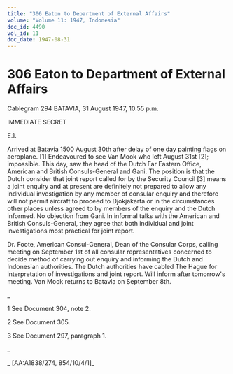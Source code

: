 ```yaml
---
title: "306 Eaton to Department of External Affairs"
volume: "Volume 11: 1947, Indonesia"
doc_id: 4490
vol_id: 11
doc_date: 1947-08-31
---
```


# 306 Eaton to Department of External Affairs

Cablegram 294 BATAVIA, 31 August 1947, 10.55 p.m.

IMMEDIATE SECRET

E.1.

Arrived at Batavia 1500 August 30th after delay of one day painting flags on aeroplane. [1] Endeavoured to see Van Mook who left August 31st [2]; impossible. This day, saw the head of the Dutch Far Eastern Office, American and British Consuls-General and Gani. The position is that the Dutch consider that joint report called for by the Security Council [3] means a joint enquiry and at present are definitely not prepared to allow any individual investigation by any member of consular enquiry and therefore will not permit aircraft to proceed to Djokjakarta or in the circumstances other places unless agreed to by members of the enquiry and the Dutch informed. No objection from Gani. In informal talks with the American and British Consuls-General, they agree that both individual and joint investigations most practical for joint report.

Dr. Foote, American Consul-General, Dean of the Consular Corps, calling meeting on September 1st of all consular representatives concerned to decide method of carrying out enquiry and informing the Dutch and Indonesian authorities. The Dutch authorities have cabled The Hague for interpretation of investigations and joint report. Will inform after tomorrow's meeting. Van Mook returns to Batavia on September 8th.

_

1 See Document 304, note 2.

2 See Document 305.

3 See Document 297, paragraph 1.

_

_ [AA:A1838/274, 854/10/4/1]_
